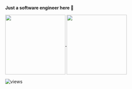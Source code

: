 **Just a software engineer here 🤗**

<!-- # Overview -->
<!-- https://github.com/anuraghazra/github-readme-stats -->
<!-- Add `&theme=gruvbox` to all <img> labels to apply gruvbox theme -->

<!-- Github stats -->
<a href="https://github.com/anuraghazra/github-readme-stats">
  <img height=190 align="center" src="https://github-readme-stats.vercel.app/api?username=figuremout&show_icons=true" />
</a>

<!-- Top langs -->
<a href="https://github.com/anuraghazra/github-readme-stats">
  <img height=190 align="center" src="https://github-readme-stats.vercel.app/api/top-langs/?username=figuremout&layout=compact&langs_count=8" />
</a>

<!-- https://github.com/antonkomarev/github-profile-views-counter -->
![views](https://komarev.com/ghpvc/?username=firguremout&color=fabd2f)


<!--

#Repos

<a href="https://github.com/NVIDIA/kvpress/commits?author=figuremout">
  <img align="center" src="https://github-readme-stats.vercel.app/api/pin/?username=figuremout&repo=kvpress"/>
</a>
<a href="https://github.com/figuremout/autocmd">
  <img align="center" src="https://github-readme-stats.vercel.app/api/pin/?username=figuremout&repo=autocmd" />
</a>
<a href="https://github.com/figuremout/sias_wifi">
  <img align="center" src="https://github-readme-stats.vercel.app/api/pin/?username=figuremout&repo=sias_wifi" />
</a>
<a href="https://github.com/figuremout/tuo">
  <img align="center" src="https://github-readme-stats.vercel.app/api/pin/?username=figuremout&repo=tuo" />
</a>
<a href="https://github.com/figuremout/godot-softwareUI-Demo">
  <img align="center" src="https://github-readme-stats.vercel.app/api/pin/?username=figuremout&repo=godot-softwareUI-Demo" />
</a>
<a href="https://github.com/figuremout/vhdlib">
  <img align="center" src="https://github-readme-stats.vercel.app/api/pin/?username=figuremout&repo=vhdlib" />
</a>
<a href="https://github.com/figuremout/matlib">
  <img align="center" src="https://github-readme-stats.vercel.app/api/pin/?username=figuremout&repo=matlib" />
</a>
<a href="https://github.com/figuremout/mycall">
  <img align="center" src="https://github-readme-stats.vercel.app/api/pin/?username=figuremout&repo=mycall" />
</a>
<a href="https://github.com/figuremout/myos">
  <img align="center" src="https://github-readme-stats.vercel.app/api/pin/?username=figuremout&repo=myos" />
</a>
<a href="https://github.com/figuremout/xx-server">
  <img align="center" src="https://github-readme-stats.vercel.app/api/pin/?username=figuremout&repo=xx-server" />
</a>
<a href="https://github.com/figuremout/TT">
  <img align="center" src="https://github-readme-stats.vercel.app/api/pin/?username=figuremout&repo=TT" />
</a>
<a href="https://github.com/figuremout/justdone">
  <img align="center" src="https://github-readme-stats.vercel.app/api/pin/?username=figuremout&repo=justdone" />
</a>
<a href="https://github.com/figuremout/figuremout.github.io">
  <img align="center" src="https://github-readme-stats.vercel.app/api/pin/?username=figuremout&repo=figuremout.github.io" />
</a>
<a href="https://github.com/figuremout/myenv">
  <img align="center" src="https://github-readme-stats.vercel.app/api/pin/?username=figuremout&repo=myenv" />
</a>

# Gists
<a href="https://gist.github.com/figuremout/cf1f39d269a89c4f3542de2cb0108150">
  <img align="center" src="https://github-readme-stats.vercel.app/api/gist?id=cf1f39d269a89c4f3542de2cb0108150" />
</a>

<a href="https://gist.github.com/figuremout/598d7cfb7e610e81881cdad9f09f5a4a">
  <img align="center" src="https://github-readme-stats.vercel.app/api/gist?id=598d7cfb7e610e81881cdad9f09f5a4a" />
</a>

-->
